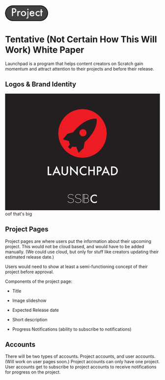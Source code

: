 ![projectTag](/imgs/tags/tag1.svg)
# Tentative (Not Certain How This Will Work) White Paper

Launchpad is a program that helps content creators on Scratch gain momentum and attract attention to their projects and before their release.


## Logos & Brand Identity
![projectTag](/imgs/launchpadDraft-02.svg)
oof that's big

## Project Pages

Project pages are where users put the information about their upcoming project. This would not be cloud based, and would have to be added manually. (We could use cloud, but only for stuff like creators updating their estimated release date.)

Users would need to show at least a semi-functioning concept of their project before approval.

Components of the project page:

- Title

- Image slideshow

- Expected Release date
- Short description
- Progress Notifications (ability to subscribe to notifications)


## Accounts

There will be two types of accounts. Project accounts, and user accounts. (Will work on user pages soon.) Project accounts can only have one project.
User accounts get to subscribe to project accounts to receive notifications for progress on the project. 
